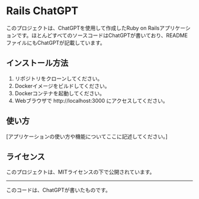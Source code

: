 # Rails ChatGPT

このプロジェクトは、ChatGPTを使用して作成したRuby on Railsアプリケーションです。ほとんどすべてのソースコードはChatGPTが書いており、READMEファイルにもChatGPTが記載しています。

## インストール方法

1. リポジトリをクローンしてください。
2. Dockerイメージをビルドしてください。
3. Dockerコンテナを起動してください。
4. Webブラウザで http://localhost:3000 にアクセスしてください。

## 使い方

[アプリケーションの使い方や機能についてここに記述してください。]

## ライセンス

このプロジェクトは、MITライセンスの下で公開されています。

---

このコードは、ChatGPTが書いたものです。
